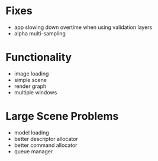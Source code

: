 # Fixes
- app slowing down overtime when using validation layers
- alpha multi-sampling

# Functionality
- image loading
- simple scene
- render graph
- multiple windows

# Large Scene Problems
- model loading
- better descriptor allocator
- better command allocator
- queue manager